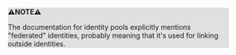 <div style="margin:2em; background-color: #e0e0e0;">

<strong>⚠️NOTE️️️⚠️</strong>

The documentation for identity pools explicitly mentions "federated" identities, probably meaning that it's used for linking outside identities.
</div>

